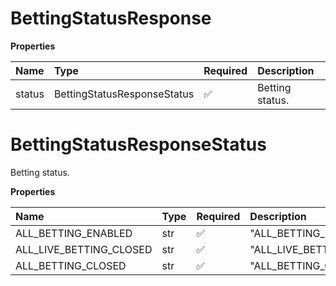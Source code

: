 # BettingStatusResponse

**Properties**

| Name   | Type                        | Required | Description     |
| :----- | :-------------------------- | :------- | :-------------- |
| status | BettingStatusResponseStatus | ✅       | Betting status. |

# BettingStatusResponseStatus

Betting status.

**Properties**

| Name                    | Type | Required | Description               |
| :---------------------- | :--- | :------- | :------------------------ |
| ALL_BETTING_ENABLED     | str  | ✅       | "ALL_BETTING_ENABLED"     |
| ALL_LIVE_BETTING_CLOSED | str  | ✅       | "ALL_LIVE_BETTING_CLOSED" |
| ALL_BETTING_CLOSED      | str  | ✅       | "ALL_BETTING_CLOSED"      |

<!-- This file was generated by liblab | https://liblab.com/ -->
